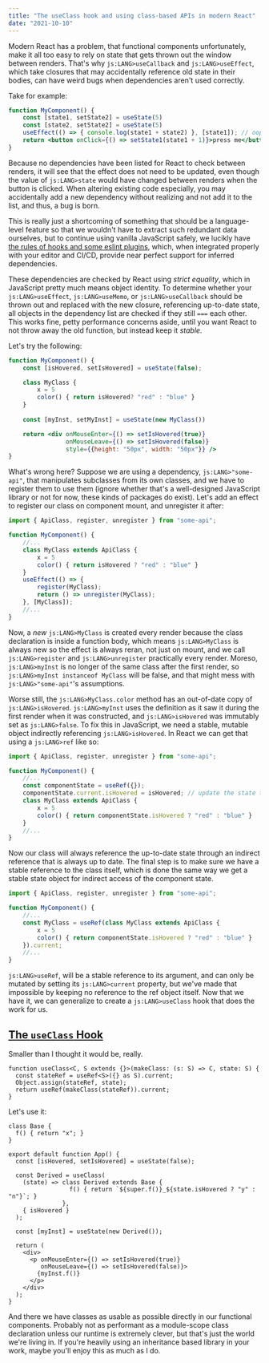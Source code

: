 ```yaml
---
title: "The useClass hook and using class-based APIs in modern React"  
date: "2021-10-10"
---
```


Modern React has a problem, that functional components unfortunately, make it all too easy to rely on state
that gets thrown out the window between renders. That's why `js:LANG>useCallback` and `js:LANG>useEffect`, which take closures
that may accidentally reference old state in their bodies, can have weird bugs when dependencies aren't used correctly.

Take for example:

```jsx
function MyComponent() {
    const [state1, setState2] = useState(5)
    const [state2, setState2] = useState(5)
    useEffect(() => { console.log(state1 + state2) }, [state1]); // oops state2 is also a dependency
    return <button onClick={() => setState1(state1 + 1)}>press me</button>
}
```

Because no dependencies have been listed for React to check between renders, it will see that the effect does not need
to be updated, even though the value of `js:LANG>state` would have changed between renders when the button is clicked.
When altering existing code especially, you may accidentally add a new dependency without realizing and not add it to the list,
and thus, a bug is born.

This is really just a shortcoming of something that should be a language-level feature so that we wouldn't have to extract
such redundant data ourselves, but to continue using vanilla JavaScript safely, we lucikly have
[the rules of hooks and some eslint plugins](https://reactjs.org/docs/hooks-rules.html), which, when integrated properly
with your editor and CI/CD, provide near perfect support for inferred dependencies.

These dependencies are checked by React using *strict equality*, which in JavaScript pretty much means object identity.
To determine
whether your `js:LANG>useEffect`, `js:LANG>useMemo`, or `js:LANG>useCallback` should be thrown out and replaced with the new
closure, referencing up-to-date state, all objects in the dependency list are checked if they still `===` each other.
This works fine, petty performance concerns aside, until you want React to not throw away the old function, but instead keep
it *stable*.

Let's try the following:

```jsx
function MyComponent() {
    const [isHovered, setIsHovered] = useState(false);

    class MyClass {
        x = 5
        color() { return isHovered? "red" : "blue" }
    }
    
    const [myInst, setMyInst] = useState(new MyClass())

    return <div onMouseEnter={() => setIsHovered(true)}
                onMouseLeave={() => setIsHovered(false)}
                style={{height: "50px", width: "50px"}} />
}
```

What's wrong here? Suppose we are using a dependency, `js:LANG>"some-api"`, that manipulates subclasses from its own classes,
and we have to register them to use them (ignore whether that's a well-designed JavaScript library or not for now, these
kinds of packages do exist). Let's add an effect to register our class on component mount, and unregister it after:

```jsx
import { ApiClass, register, unregister } from "some-api";

function MyComponent() {
    //...
    class MyClass extends ApiClass {
        x = 5
        color() { return isHovered ? "red" : "blue" }
    }
    useEffect(() => {
        register(MyClass);
        return () => unregister(MyClass);
    }, [MyClass]);
    //...
}
```

Now, a *new* `js:LANG>MyClass` is created every render
because the class declaration is inside a function body, which means `js:LANG>MyClass` is always new so the effect is always
reran, not just on mount, and we call `js:LANG>register` and `js:LANG>unregister`
practically every render. Moreso, `js:LANG>myInst` is no longer of the same class after the first render,
so `js:LANG>myInst instanceof MyClass` will be false, and that might mess with `js:LANG>"some-api"`'s assumptions.

Worse still, the `js:LANG>MyClass.color` method has an out-of-date copy of `js:LANG>isHovered`. `js:LANG>myInst` uses the
definition as it saw it during the first render when it was constructed, and `js:LANG>isHovered` was immutably
set as `js:LANG>false`. To fix this in JavaScript, we need a stable, mutable object indirectly referencing `js:LANG>isHovered`.
In React we can get that using a `js:LANG>ref` like so:

```jsx
import { ApiClass, register, unregister } from "some-api";

function MyComponent() {
    //...
    const componentState = useRef({});
    componentState.current.isHovered = isHovered; // update the state to whatever the lastest is from React
    class MyClass extends ApiClass {
        x = 5
        color() { return componentState.isHovered ? "red" : "blue" }
    }
    //...
}
```

Now our class will always reference the up-to-date state through an indirect reference that is always up to date.
The final step is to make sure we have a stable reference to the class itself, which is done the same way we get
a stable state object for indirect access of the component state.

```jsx
import { ApiClass, register, unregister } from "some-api";

function MyComponent() {
    //...
    const MyClass = useRef(class MyClass extends ApiClass {
        x = 5
        color() { return componentState.isHovered ? "red" : "blue" }
    }).current;
    //...
}
```

`js:LANG>useRef`, will be a stable reference to its argument, and can only be mutated by setting its
`js:LANG>current` property, but we've made that impossible by keeping no reference to the ref object itself.
Now that we have it, we can generalize to create a `js:LANG>useClass` hook that does the work for us.

<div id="the-useclass-hook"></div>

## [The `useClass` Hook](#the-useclass-hook)


Smaller than I thought it would be, really.

```tsx
function useClass<C, S extends {}>(makeClass: (s: S) => C, state: S) {
  const stateRef = useRef<S>({} as S).current;
  Object.assign(stateRef, state);
  return useRef(makeClass(stateRef)).current;
}
```

Let's use it:

```tsx
class Base {
  f() { return "x"; }
}

export default function App() {
  const [isHovered, setIsHovered] = useState(false);

  const Derived = useClass(
    (state) => class Derived extends Base {
                 f() { return `${super.f()}_${state.isHovered ? "y" : "n"}`; }
               },
    { isHovered }
  );

  const [myInst] = useState(new Derived());

  return (
    <div>
      <p onMouseEnter={() => setIsHovered(true)}
         onMouseLeave={() => setIsHovered(false)}>
        {myInst.f()}
      </p>
    </div>
  );
}
```

And there we have classes as usable as possible directly in our functional components.
Probably not as performant as a module-scope class declaration unless our runtime is extremely clever,
but that's just the world we're living in. If you're heavily using an inheritance based library in your work,
maybe you'll enjoy this as much as I do.
